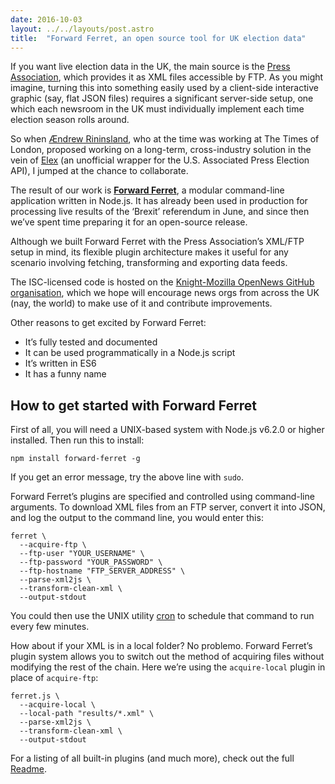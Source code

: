 ```yaml
---
date: 2016-10-03
layout: ../../layouts/post.astro
title:  "Forward Ferret, an open source tool for UK election data"
---
```


If you want live election data in the UK, the main source is the [Press Association](http://election.pressassociation.com/index.php), which provides it as XML files accessible by FTP. As you might imagine, turning this into something easily used by a client-side interactive graphic (say, flat JSON files) requires a significant server-side setup, one which each newsroom in the UK must individually implement each time election season rolls around. 

So when [Ændrew Rininsland](https://twitter.com/aendrew), who at the time was working at The Times of London, proposed working on a long-term, cross-industry solution in the vein of [Elex](https://github.com/newsdev/elex) (an unofficial wrapper for the U.S. Associated Press Election API), I jumped at the chance to collaborate.

The result of our work is **[Forward Ferret](https://github.com/OpenNewsLabs/forward-ferret)**, a modular command-line application written in Node.js. It has already been used in production for processing live results of the ‘Brexit’ referendum in June, and since then we’ve spent time preparing it for an open-source release.

Although we built Forward Ferret with the Press Association’s XML/FTP setup in mind, its flexible plugin architecture makes it useful for any scenario involving fetching, transforming and exporting data feeds.

The ISC-licensed code is hosted on the [Knight-Mozilla OpenNews GitHub organisation](https://github.com/OpenNewsLabs), which we hope will encourage news orgs from across the UK (nay, the world) to make use of it and contribute improvements.

Other reasons to get excited by Forward Ferret:

* It’s fully tested and documented
* It can be used programmatically in a Node.js script
* It’s written in ES6
* It has a funny name

## How to get started with Forward Ferret

First of all, you will need a UNIX-based system with Node.js v6.2.0 or higher installed. Then run this to install:

    npm install forward-ferret -g

If you get an error message, try the above line with `sudo`.

Forward Ferret’s plugins are specified and controlled using command-line arguments. To download XML files from an FTP server, convert it into JSON, and log the output to the command line, you would enter this:

	ferret \
	  --acquire-ftp \
	  --ftp-user "YOUR_USERNAME" \
	  --ftp-password "YOUR_PASSWORD" \
	  --ftp-hostname "FTP_SERVER_ADDRESS" \
	  --parse-xml2js \
	  --transform-clean-xml \
	  --output-stdout


You could then use the UNIX utility [cron](https://help.ubuntu.com/community/CronHowto) to schedule that command to run every few minutes.

How about if your XML is in a local folder? No problemo. Forward Ferret’s plugin system allows you to switch out the method of acquiring files without modifying the rest of the chain. Here we’re using the `acquire-local` plugin in place of `acquire-ftp`:

	ferret.js \
	  --acquire-local \
	  --local-path "results/*.xml" \
	  --parse-xml2js \
	  --transform-clean-xml \
	  --output-stdout

For a listing of all built-in plugins (and much more), check out the full [Readme](https://github.com/OpenNewsLabs/forward-ferret).